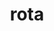 ---
title: rota
meaning: wheel
ch: fifteen
pos: noun
stem: rot
genend: ae
abbgender: f.
abbgender2: fem.
gender: feminine
declension: first
derivative: rotation
---